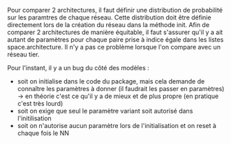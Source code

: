 Pour comparer 2 architectures, il faut définir une distribution de probabilité sur les paramtres de chaque réseau.
Cette distribution doit être définie directement lors de la création du réseau dans la méthode init.
Afin de comparer 2 architectures de manière équitable, il faut s'assurer qu'il y a ait autant de paramètres pour chaque paire prise à indice égale dans les listes space.architecture.
Il n'y a pas ce problème lorsque l'on compare avec un réseau tier.

Pour l'instant, il y a un bug du côté des modèles :
- soit on initialise dans le code du package, mais cela demande de connaître les paramètres à donner (il faudrait les passer en paramètres) -> en théorie c'est ce qu'il y a de mieux et de plus propre (en pratique c'est très lourd)
- soit on exige que seul le paramètre variant soit autorisé dans l'initilisation
- soit on n'autorise aucun paramètre lors de l'initialisation et on reset à chaque fois le NN